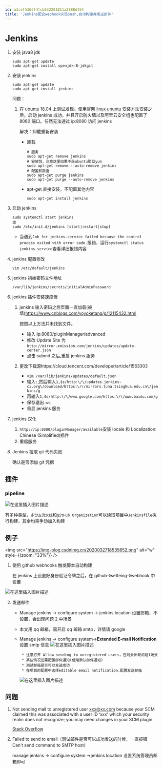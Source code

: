```yaml
---
id: a3cef5366f4fcb032201811a2888d464
title: 'Jenkins配合webhook实现push,自动构建并发送邮件'
---
```


# Jenkins

1. 安装 java8 jdk

   ```shell
   sudo apt-get update
   sudo apt-get install openjdk-8-jdkgit
   ```

2. 安装 jenkins

   ```shell
   sudo apt-get update
   sudo apt-get install jenkins
   ```

   问题：

   1. 在 ubuntu 18.04 上测试发现。使用[官网 linux ununtu 安装方法](https://jenkins.io/zh/doc/book/installing/)安装之后。启动 jenkins 成功，并且开启防火墙以及阿里云安全组也配置了 8080 端口。任然无法通过 ip:8080 访问 jenkins

      解决：卸载重新安装

      - 卸载

        ```shell
        # 服务
        sudo apt-get remove jenkins
        # 安装包，注意这里如果不是ubuntu那就yum
        sudo apt-get remove --auto-remove jenkins
        # 配置和数据
        sudo apt-get purge jenkins
        sudo apt-get purge --auto-remove jenkins
        ```

      - apt-get 直接安装，不配置其他内容

        `sudo apt-get install jenkins`

3. 启动 jenkins

   ```shell
   sudo systemctl start jenkins
   或
   sudo /etc/init.d/jenkins [start|restart|stop]
   ```

   - 当遇到`Job for jenkins.service failed because the control process exited with error code.`报错，运行`systemctl status jenkins.service`查看详细报错内容

4. jenkins 配置修改

   `vim /etc/default/jenkins`

5. jenkins 初始密码文件地址

   `/var/lib/jenkins/secrets/initialAdminPassword`

6. jenkins 插件安装速度慢

   1. jenkins 输入密码之后页面一直加载(被墙)https://www.cnblogs.com/yoyoketang/p/12115432.html

      按照以上方法并未找到文件。

      - 输入 ip:8080/pluginManager/advanced
      - 修改 Update Site 为`http://mirror.xmission.com/jenkins/updates/update-center.json`
      - 点击 submit 之后,重启 jenkins 服务

   2. 更改下载源https://cloud.tencent.com/developer/article/1563303

      - `vim /var/lib/jenkins/updates/default.json`
      - 输入`:`,然后输入`1,$s/http:\/\/updates.jenkins-ci.org\/download/https:\/\/mirrors.tuna.tsinghua.edu.cn\/jenkins/g`
      - 再输入`1,$s/http:\/\/www.google.com/https:\/\/www.baidu.com/g`
      - 保存退出`:wq`
      - 重启 jenkins 服务

7. jenkins 汉化

   1. `http://ip:8080/pluginManager/available`安装 locale 和 Localization: Chinese (Simplified)插件
   2. 重启服务

8. Jenkins 拉取 git 代码失败

   确认是否添加 git 凭据

## 插件

### pipeline

![在这里插入图片描述](https://img-blog.csdnimg.cn/20200327185313318.png?x-oss-process=image/watermark,type_ZmFuZ3poZW5naGVpdGk,shadow_10,text_aHR0cHM6Ly9ibG9nLmNzZG4ubmV0L21lbmdzaGFuZzUyOQ==,size_16,color_FFFFFF,t_70#pic_center)

有多种类型，`多分支流水线`和`gitHub Organization`可以读取项目中`Jenkinsfile`执行构建，其余均需手动加入构建

## 例子

<img src="https://img-blog.csdnimg.cn/2020032718535652.png" alt="w" style={{zoom: "33%"}} />

1. 使用 github webhooks 触发脚本自动构建

   在 jenkins 上设置好身份验证令牌之后，在 github-》setteing-》webhook 中设置

![在这里插入图片描述](https://img-blog.csdnimg.cn/20200327185511622.png?x-oss-process=image/watermark,type_ZmFuZ3poZW5naGVpdGk,shadow_10,text_aHR0cHM6Ly9ibG9nLmNzZG4ubmV0L21lbmdzaGFuZzUyOQ==,size_16,color_FFFFFF,t_70#pic_center)

2.  发送邮件

    - Manage jenkins -> configure system -> jenkins location 设置邮箱，不设置，会出现问题 2 中场景

    - 本文用 qq 邮箱，需开启 qq 邮箱 smtp，详情请 google

    - Manage jenkins -> configure system->**Extended E-mail Notification**设置 smtp 信息
      ![在这里插入图片描述](https://img-blog.csdnimg.cn/2020032718560687.png?x-oss-process=image/watermark,type_ZmFuZ3poZW5naGVpdGk,shadow_10,text_aHR0cHM6Ly9ibG9nLmNzZG4ubmV0L21lbmdzaGFuZzUyOQ==,size_16,color_FFFFFF,t_70#pic_center)

           * 注意打开 Allow sending to unregistered users，否则会出现问题1场景
           * 某些情况还需配置邮件通知(使用默认邮件通知)
           * 测试邮箱是否可以发送成功
           * 在项目的配置中选择editable email notification,配置发送邮箱

      ![在这里插入图片描述](https://img-blog.csdnimg.cn/20200327185617825.png?x-oss-process=image/watermark,type_ZmFuZ3poZW5naGVpdGk,shadow_10,text_aHR0cHM6Ly9ibG9nLmNzZG4ubmV0L21lbmdzaGFuZzUyOQ==,size_16,color_FFFFFF,t_70#pic_center)

## 问题

1. Not sending mail to unregistered user xxx@xx.com because your SCM claimed this was associated with a user ID ‘xxx' which your security realm does not recognize; you may need changes in your SCM plugin

   [Stack Overflow](https://stackoverflow.com/questions/45350740/jenkins-email-plugin-doesnt-send-email-to-user-who-broke-the-build)

2. Failed to send to email（测试邮件是否可以成功发送的时候，一直报错 Can't send command to SMTP host）

   manage jenkins -> configure system ->jenkins location 设置系统管理员邮箱即可
